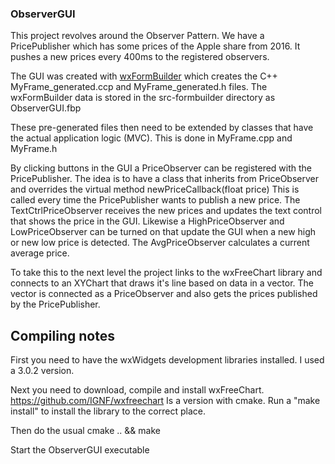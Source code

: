 ### ObserverGUI

This project revolves around the Observer Pattern. We have a PricePublisher
which has some prices of the Apple share from 2016. It pushes a new prices every
400ms to the registered observers.

The GUI was created with [wxFormBuilder](https://sourceforge.net/projects/wxformbuilder/) which creates the C++ MyFrame_generated.ccp
and MyFrame_generated.h files. The wxFormBuilder data is stored in the src-formbuilder
directory as ObserverGUI.fbp

These pre-generated files then need to be extended by classes that have the
actual application logic (MVC). This is done in MyFrame.cpp and MyFrame.h

By clicking buttons in the GUI a PriceObserver can be registered with the
PricePublisher. The idea is to have a class that inherits from PriceObserver
and overrides the virtual method newPriceCallback(float price)
This is called every time the PricePublisher wants to publish a new price.
The TextCtrlPriceObserver receives the new prices and updates the text control that
shows the price in the GUI. Likewise a HighPriceObserver and LowPriceObserver can
be turned on that update the GUI when a new high or new low price is detected.
The AvgPriceObserver calculates a current average price.

To take this to the next level the project links to the wxFreeChart library
and connects to an XYChart that draws it's line based on data in a vector. The
vector is connected as a PriceObserver and also gets the prices published by the
PricePublisher.


## Compiling notes

First you need to have the wxWidgets development libraries installed. I used a 3.0.2 version.

Next you need to download, compile and install wxFreeChart.
https://github.com/IGNF/wxfreechart Is a version with cmake. Run a "make install" to
install the library to the correct place.

Then do the usual cmake .. && make

Start the ObserverGUI executable
